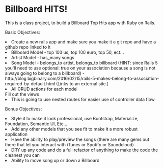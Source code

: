 # Billboard HITS!

<p>This is a class project, to build a Billboard Top Hits app with Ruby on Rails.</p>

<p>Basic Objectives:</p>

<li>Create a new rails app and make sure you make it a git repo and have a github repo linked to it</li>
<li>Billboard Model - top 100 us, top 100 euro, top 50, ect...</li>
<li>Artist Model - has_many songs</li>
<li>Song Model - belongs_to artist, belongs_to billboard (HINT: since Rails 5 you'll need to use optional: true on your association because a song is not always going to belong to a billboard) - http://blog.bigbinary.com/2016/02/15/rails-5-makes-belong-to-association-required-by-default.html (Links to an external site.)</li>
<li>All CRUD actions for each model</li>
<l.>Fill out the views</li>
<li>This is going to use nested routes for easier use of controller data flow</li>
 </ul>

<p>Bonus Objectives:</p>
<li>Style it to make it look professional, use Bootstrap, Materialize, Foundation, Semantic UI, Etc...</li>
<li>Add any other models that you see fit to make it a more robust application</li>
<li>Have the ability to play/preview the songs (there are many gems out there that let you interact with iTunes or Spotify or Soundcloud)</li>
<li>DRY up any code and do a full refactor of anything to make the code the cleanest you can</li>
<li>Ability to move song up or down a Billboard</li>
</ul>
